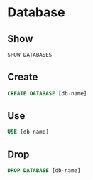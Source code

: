 # Database

## Show

```sql
SHOW DATABASES
```

## Create

```sql
CREATE DATABASE [db-name]
```

## Use

```sql
USE [db-name]
```

## Drop

```sql
DROP DATABASE [db-name]
```
